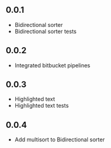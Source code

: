 ## 0.0.1

- Bidirectional sorter
- Bidirectional sorter tests

## 0.0.2

- Integrated bitbucket pipelines

## 0.0.3

- Highlighted text
- Highlighted text tests

## 0.0.4

- Add multisort to Bidirectional sorter
